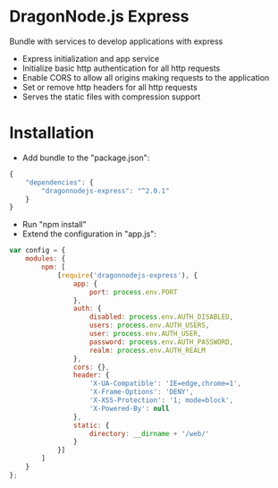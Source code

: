 # DragonNode.js Express
Bundle with services to develop applications with express
- Express initialization and app service
- Initialize basic http authentication for all http requests
- Enable CORS to allow all origins making requests to the application
- Set or remove http headers for all http requests
- Serves the static files with compression support

# Installation
- Add bundle to the "package.json":
```javascript
{
    "dependencies": {
        "dragonnodejs-express": "^2.0.1"
    }
}
```
- Run "npm install"
- Extend the configuration in "app.js":
```javascript
var config = {
    modules: {
        npm: [
            [require('dragonnodejs-express'), {
                app: {
                    port: process.env.PORT
                },
                auth: {
                    disabled: process.env.AUTH_DISABLED,
                    users: process.env.AUTH_USERS,
                    user: process.env.AUTH_USER,
                    password: process.env.AUTH_PASSWORD,
                    realm: process.env.AUTH_REALM
                },
                cors: {},
                header: {
                    'X-UA-Compatible': 'IE=edge,chrome=1',
                    'X-Frame-Options': 'DENY',
                    'X-XSS-Protection': '1; mode=block',
                    'X-Powered-By': null
                },
                static: {
                    directory: __dirname + '/web/'
                }
            }]
        ]
    }
};
```
